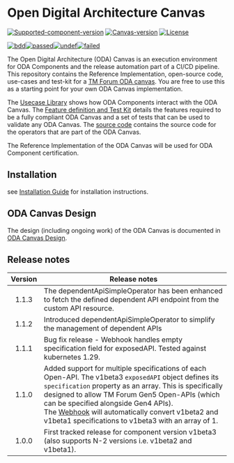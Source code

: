 # Open Digital Architecture Canvas

[![Supported-component-version](https://img.shields.io/badge/dynamic/yaml?url=https%3A%2F%2Fraw.githubusercontent.com%2Ftmforum-oda%2Foda-canvas%2Fmaster%2Fcharts%2Fcanvas-oda%2FChart.yaml&query=%24.appVersion&label=Supported-component-version)](https://github.com/tmforum-oda/oda-canvas)
[![Canvas-version](https://img.shields.io/badge/dynamic/yaml?url=https%3A%2F%2Fraw.githubusercontent.com%2Ftmforum-oda%2Foda-canvas%2Fmaster%2Fcharts%2Fcanvas-oda%2FChart.yaml&query=%24.version&label=Canvas-version)](https://github.com/tmforum-oda/oda-canvas)
[![License](https://img.shields.io/badge/dynamic/json?url=https%3A%2F%2Fraw.githubusercontent.com%2Ftmforum-oda%2Foda-canvas-ctk%2Fmain%2Fpackage.json&query=%24.license&label=License&color=%09%23a3ff00)](https://github.com/tmforum-oda/oda-canvas/blob/master/LICENSE)

[![bdd](https://img.shields.io/badge/BDD_tests-8A2BE2?style=flat-square&color=grey)](https://reports.cucumber.io/report-collections/f62e87a7-f6bf-4aaf-b603-d4fa2b05b630)[![passed](https://img.shields.io/badge/dynamic/json?url=https%3A%2F%2Fmessages.cucumber.io%2Fapi%2Freport-collections%2Ff62e87a7-f6bf-4aaf-b603-d4fa2b05b630%2Freports&query=%24.reports%5B-1%3A%5D.statusCounts.PASSED&style=flat-square&label=Passed%3A%20&labelColor=%230BDA51&color=%230BDA51)](https://reports.cucumber.io/report-collections/f62e87a7-f6bf-4aaf-b603-d4fa2b05b630)[![undef](https://img.shields.io/badge/dynamic/json?url=https%3A%2F%2Fmessages.cucumber.io%2Fapi%2Freport-collections%2Ff62e87a7-f6bf-4aaf-b603-d4fa2b05b630%2Freports&query=%24.reports%5B-1%3A%5D.statusCounts.UNDEFINED&style=flat-square&label=Undefined%3A%20&labelColor=%23FFC000&color=%23FFC000)](https://reports.cucumber.io/report-collections/f62e87a7-f6bf-4aaf-b603-d4fa2b05b630)[![failed](https://img.shields.io/badge/dynamic/json?url=https%3A%2F%2Fmessages.cucumber.io%2Fapi%2Freport-collections%2Ff62e87a7-f6bf-4aaf-b603-d4fa2b05b630%2Freports&query=%24.reports%5B-1%3A%5D.statusCounts.FAILED&style=flat-square&label=Failed%3A%20&labelColor=%23D22B2B&color=%23D22B2B)
](https://reports.cucumber.io/report-collections/f62e87a7-f6bf-4aaf-b603-d4fa2b05b630)




The Open Digital Architecture (ODA) Canvas is an execution environment for ODA Components and the release automation part of a CI/CD pipeline. This repository contains the Reference Implementation, open-source code, use-cases and test-kit for a [TM Forum ODA canvas](https://www.tmforum.org/oda/deployment-runtime/oda-canvas/). You are free to use this as a starting point for your own ODA Canvas implementation. 

The [Usecase Library](usecase-library/README.md) shows how ODA Components interact with the ODA Canvas. The [Feature definition and Test Kit](feature-definition-and-test-kit/README.md) details the features required to be a fully compliant ODA Canvas and a set of tests that can be used to validate any ODA Canvas. The [source code](source/README.md) contains the source code for the operators that are part of the ODA Canvas.

The Reference Implementation of the ODA Canvas will be used for ODA Component certification. 



## Installation

see [Installation Guide](installation/README.md) for installation instructions.


## ODA Canvas Design

The design (including ongoing work) of the ODA Canvas is documented in [ODA Canvas Design](Canvas-design.md).


## Release notes

| Version    | Release notes                         |
|:----------:|---------------------------------------|
| 1.1.3      | The dependentApiSimpleOperator has been enhanced to fetch the defined dependent API endpoint from the custom API resource.        |
| 1.1.2      | Introduced dependentApiSimpleOperator to simplify the management of dependent APIs       |
| 1.1.1      | Bug fix release - Webhook handles empty specification field for exposedAPI. Tested against kubernetes 1.29.        |
| 1.1.0      | Added support for multiple specifications of each Open-API. The v1beta3 `exposedAPI` object defines its `specification` property as an array. This is specifically designed to allow TM Forum Gen5 Open-APIs (which can be specified alongside Gen4 APIs).  <BR/> The [Webhook](./source/webhooks) will automatically convert v1beta2 and v1beta1 specifications to v1beta3 with an array of 1.          |
| 1.0.0      | First tracked release for component version v1beta3 (also supports N-2 versions i.e. v1beta2 and v1beta1).


